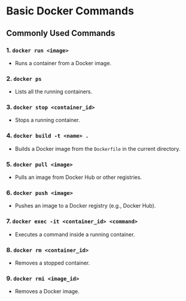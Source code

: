 # Basic Docker Commands

## Commonly Used Commands

### 1. `docker run <image>`
- Runs a container from a Docker image.

### 2. `docker ps`
- Lists all the running containers.

### 3. `docker stop <container_id>`
- Stops a running container.

### 4. `docker build -t <name> .`
- Builds a Docker image from the `Dockerfile` in the current directory.

### 5. `docker pull <image>`
- Pulls an image from Docker Hub or other registries.

### 6. `docker push <image>`
- Pushes an image to a Docker registry (e.g., Docker Hub).

### 7. `docker exec -it <container_id> <command>`
- Executes a command inside a running container.

### 8. `docker rm <container_id>`
- Removes a stopped container.

### 9. `docker rmi <image_id>`
- Removes a Docker image.